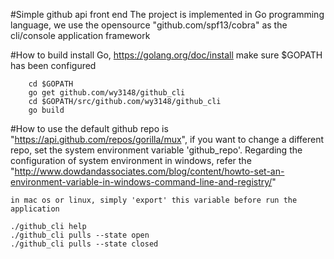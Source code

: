 #Simple github api front end
    The project is implemented in Go programming language, we use the opensource
    "github.com/spf13/cobra" as the cli/console application framework 

#How to build
    install Go, https://golang.org/doc/install
    make sure $GOPATH has been configured

```
    cd $GOPATH
    go get github.com/wy3148/github_cli
    cd $GOPATH/src/github.com/wy3148/github_cli
    go build
```

#How to use
    the default github repo is "https://api.github.com/repos/gorilla/mux", if you want to
    change a different repo, set the system environment variable 'github_repo'.
    Regarding the configuration of system environment in windows, refer the 
    "http://www.dowdandassociates.com/blog/content/howto-set-an-environment-variable-in-windows-command-line-and-registry/"

    in mac os or linux, simply 'export' this variable before run the application

    ./github_cli help
    ./github_cli pulls --state open
    ./github_cli pulls --state closed